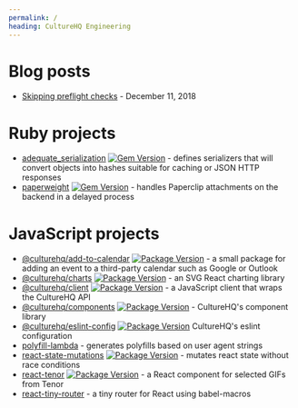 ```yaml
---
permalink: /
heading: CultureHQ Engineering
---
```


# Blog posts

* [Skipping preflight checks](posts/2018-12-11-skipping-preflight-checks) - December 11, 2018

# Ruby projects

* [adequate_serialization](https://github.com/CultureHQ/adequate_serialization) [![Gem Version](https://img.shields.io/gem/v/adequate_serialization.svg)](https://github.com/CultureHQ/adeqaute_serialization) - defines serializers that will convert objects into hashes suitable for caching or JSON HTTP responses
* [paperweight](https://github.com/CultureHQ/paperweight) [![Gem Version](https://img.shields.io/gem/v/paperweight.svg)](https://github.com/CultureHQ/paperweight) - handles Paperclip attachments on the backend in a delayed process

# JavaScript projects

* [@culturehq/add-to-calendar](https://engineering.culturehq.com/add-to-calendar) [![Package Version](https://img.shields.io/npm/v/@culturehq/add-to-calendar.svg)](https://www.npmjs.com/package/@culturehq/add-to-calendar) - a small package for adding an event to a third-party calendar such as Google or Outlook
* [@culturehq/charts](https://engineering.culturehq.com/charts/) [![Package Version](https://img.shields.io/npm/v/@culturehq/charts.svg)](https://www.npmjs.com/package/@culturehq/charts) - an SVG React charting library
* [@culturehq/client](https://github.com/CultureHQ/client) [![Package Version](https://img.shields.io/npm/v/@culturehq/client.svg)](https://www.npmjs.com/package/@culturehq/client) - a JavaScript client that wraps the CultureHQ API
* [@culturehq/components](https://engineering.culturehq.com/components) [![Package Version](https://img.shields.io/npm/v/@culturehq/components.svg)](https://www.npmjs.com/package/@culturehq/components) - CultureHQ's component library
* [@culturehq/eslint-config](https://github.com/CultureHQ/eslint-config) [![Package Version](https://img.shields.io/npm/v/@culturehq/eslint-config.svg)](https://www.npmjs.com/package/@culturehq/eslint-config) CultureHQ's eslint configuration
* [polyfill-lambda](https://github.com/CultureHQ/polyfill-lambda) - generates polyfills based on user agent strings
* [react-state-mutations](https://github.com/CultureHQ/react-state-mutations) [![Package Version](https://img.shields.io/npm/v/react-state-mutations.svg)](https://www.npmjs.com/package/react-state-mutations) - mutates react state without race conditions
* [react-tenor](https://engineering.culturehq.com/react-tenor) [![Package Version](https://img.shields.io/npm/v/react-tenor.svg)](https://www.npmjs.com/package/react-tenor) - a React component for selected GIFs from Tenor
* [react-tiny-router](https://github.com/CultureHQ/react-tiny-router) - a tiny router for React using babel-macros
